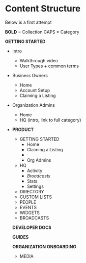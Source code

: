 # Content Structure

Below is a first attempt

**BOLD** = Collection
CAPS = Category

**GETTING STARTED**
- Intro
  - Walkthrough video
  - User Types + common terms
- Business Owners
  - Home
  - Account Setup
  - Claiming a Listing
- Organization Admins
  - Home
  - HQ (intro, link to full category)

- **PRODUCT**
  - GETTING STARTED
    - Home
    - Claiming a Listing
    -
    - Org Admins
  - HQ
    - Activity
    - *Broadcasts*
    - Stats
    - Settings
  - DIRECTORY
  - CUSTOM LISTS
  - PEOPLE
  - EVENTS
  - WIDGETS
  - BROADCASTS

  **DEVELOPER DOCS**

  **GUIDES**

  **ORGANIZATION ONBOARDING**
  - MEDIA
